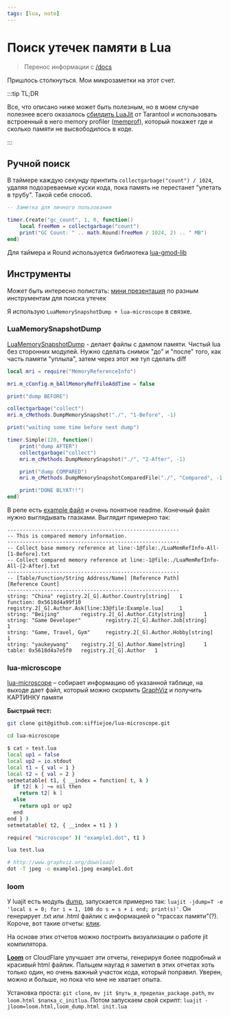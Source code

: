 ```yaml
---
tags: [lua, note]
---
```


# Поиск утечек памяти в Lua

> Перенос информации с [/docs](/docs/programming/lua/)

Пришлось столкнуться. Мои микрозаметки на этот счет.

:::tip TL;DR

Все, что описано ниже может быть полезным, но в моем случае полезнее всего оказалось [сбилдить LuaJit](https://github.com/TRIGONIM/ggram/blob/7e48477fb6e95fa9c8389bfc6ba253ab4631efed/Dockerfile_tarantool) от Tarantool и использовать встроенный в него memory profiler ([memprof](https://www.tarantool.io/en/doc/latest/reference/tooling/luajit_memprof/)), который покажет где и сколько памяти не высвободилось в коде.

:::

<!--truncate-->

## Ручной поиск

В таймере каждую секунду принтить `collectgarbage("count") / 1024`, удаляя подозреваемые куски кода, пока память не перестанет "улетать в трубу". Такой себе способ.

```lua
-- Заметка для личного пользования

timer.Create("gc_count", 1, 0, function()
	local freeMem = collectgarbage("count")
	print("GC Count: " .. math.Round(freeMem / 1024, 2) .. " MB")
end)
```

Для таймера и Round используется библиотека [lua-gmod-lib](https://github.com/TRIGONIM/lua-gmod-lib)

## Инструменты

Может быть интересно полистать: [мини презентация](https://www.lua.org/wshop15/Musa2.pdf) по разным инструментам для поиска утечек

Я использую `LuaMemorySnapshotDump + lua-microscope` в связке.

### LuaMemorySnapshotDump

[LuaMemorySnapshotDump](https://github.com/yaukeywang/LuaMemorySnapshotDump) - делает файлы с дампом памяти. Чистый lua без сторонних модулей. Нужно сделать снимок "до" и "после" того, как часть памяти "уплыла", затем через этот же тул сделать diff

```lua
local mri = require("MemoryReferenceInfo")

mri.m_cConfig.m_bAllMemoryRefFileAddTime = false

print("dump BEFORE")

collectgarbage("collect")
mri.m_cMethods.DumpMemorySnapshot("./", "1-Before", -1)

print("waiting some time before next dump")

timer.Simple(120, function()
	print("dump AFTER")
	collectgarbage("collect")
	mri.m_cMethods.DumpMemorySnapshot("./", "2-After", -1)

	print("dump COMPARED")
	mri.m_cMethods.DumpMemorySnapshotComparedFile("./", "Compared", -1, "./LuaMemRefInfo-All-[1-Before].txt", "./LuaMemRefInfo-All-[2-After].txt")

	print("DONE BLYAT!!")
end)

```

В репе есть [example файл](https://github.com/yaukeywang/LuaMemorySnapshotDump/blob/master/Example.lua) и очень понятное readme. Конечный файл нужно выглядывать глазками. Выглядит примерно так:

```
--------------------------------------------------------
-- This is compared memory information.
--------------------------------------------------------
-- Collect base memory reference at line:-1@file:./LuaMemRefInfo-All-[1-Before].txt
-- Collect compared memory reference at line:-1@file:./LuaMemRefInfo-All-[2-After].txt
--------------------------------------------------------
-- [Table/Function/String Address/Name] [Reference Path]        [Reference Count]
--------------------------------------------------------
string: "China" registry.2[_G].Author.Country[string]   1
function: 0x5618d4a99f10        registry.2[_G].Author.Ask[line:33@file:Example.lua]     1
string: "Beijing"       registry.2[_G].Author.City[string]      1
string: "Game Developer"        registry.2[_G].Author.Job[string]       1
string: "Game, Travel, Gym"     registry.2[_G].Author.Hobby[string]     1
string: "yaukeywang"    registry.2[_G].Author.Name[string]      1
table: 0x5618d4a7e5f0   registry.2[_G].Author   1
```

### lua-microscope

[lua-microscope](http://siffiejoe.github.io/lua-microscope/) – собирает информацию об указанной таблице, на выходе дает файл, который можно скормить [GraphViz](http://www.graphviz.org) и получить КАРТИНКУ памяти

**Быстрый тест:**

```bash
git clone git@github.com:siffiejoe/lua-microscope.git

cd lua-microscope
```

```bash
$ cat > test.lua
local up1 = false
local up2 = io.stdout
local t1 = { val = 1 }
local t2 = { val = 2 }
setmetatable( t1, { __index = function( t, k )
  if t2[ k ] ~= nil then
    return t2[ k ]
  else
    return up1 or up2
  end
end } )
setmetatable( t2, { __index = t1 } )

require( "microscope" )( "example1.dot", t1 )
```

```bash
lua test.lua

# http://www.graphviz.org/download/
dot -T jpeg -o example1.jpeg example1.dot
```

### loom

У luajit есть модуль [dump](https://github.com/LuaJIT/LuaJIT/blob/master/src/jit/dump.lua), запускается примерно так: `luajit -jdump=T -e 'local s = 0; for i = 1, 100 do s = s + i end; print(s)'`. Он генерирует .txt или .html файлик с информацией о "трассах памяти"(?). Короче, вот такие отчеты: [клик](https://github.com/luavela/dumpanalyze/blob/master/tests/dump-files/test_cli.txt).

На основе этих отчетов можно построить визуализации о работе jit компилятора.

**[Loom](https://github.com/cloudflare/loom)** от CloudFlare улучшает эти отчеты, генерируя более подробный и красивый html файлик. Пальцем наугад я заметил в этих отчетах хоть только один, но очень важный участок кода, который поправил. Уверен, можно и больше, но пока что мне не хватает опыта.

Установка проста: `git clone`, `mv jit $путь_в_пределах_package.path`, `mv loom.html $папка_с_initlua`. Потом запускаем свой скрипт: `luajit -jloom=loom.html,loom_dump.html init.lua`
